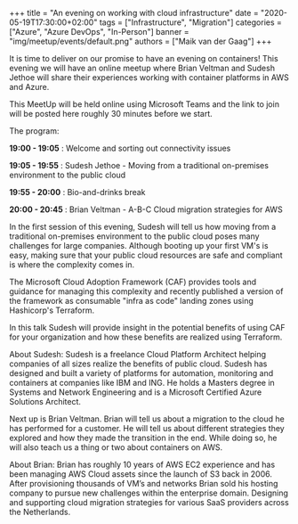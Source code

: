 +++
title = "An evening on working with cloud infrastructure"
date = "2020-05-19T17:30:00+02:00"
tags = ["Infrastructure", "Migration"]
categories = ["Azure", "Azure DevOps", "In-Person"]
banner = "img/meetup/events/default.png"
authors = ["Maik van der Gaag"]
+++

It is time to deliver on our promise to have an evening on containers! This evening we will have an online meetup where Brian Veltman and Sudesh Jethoe will share their experiences working with container platforms in AWS and Azure.

This MeetUp will be held online using Microsoft Teams and the link to join will be posted here roughly 30 minutes before we start.

The program:

**19:00 - 19:05** : Welcome and sorting out connectivity issues

**19:05 - 19:55** : Sudesh Jethoe - Moving from a traditional on-premises environment to the public cloud

**19:55 - 20:00** : Bio-and-drinks break

**20:00 - 20:45** : Brian Veltman - A-B-C Cloud migration strategies for AWS


In the first session of this evening, Sudesh will tell us how moving from a traditional on-premises environment to the public cloud poses many challenges for large companies. Although booting up your first VM's is easy, making sure that your public cloud resources are safe and compliant is where the complexity comes in.

The Microsoft Cloud Adoption Framework (CAF) provides tools and guidance for managing this complexity and recently published a version of the framework as consumable "infra as code" landing zones using Hashicorp's Terraform.

In this talk Sudesh will provide insight in the potential benefits of using CAF for your organization and how these benefits are realized using Terraform.

About Sudesh: Sudesh is a freelance Cloud Platform Architect helping companies of all sizes realize the benefits of public cloud. Sudesh has designed and built a variety of platforms for automation, monitoring and containers at companies like IBM and ING. He holds a Masters degree in Systems and Network Engineering and is a Microsoft Certified Azure Solutions Architect.

Next up is Brian Veltman. Brian will tell us about a migration to the cloud he has performed for a customer. He will tell us about different strategies they explored and how they made the transition in the end. While doing so, he will also teach us a thing or two about containers on AWS.

About Brian: Brian has roughly 10 years of AWS EC2 experience and has been managing AWS Cloud assets since the launch of S3 back in 2006.
After provisioning thousands of VM’s and networks Brian sold his hosting company to pursue new challenges within the enterprise domain.
Designing and supporting cloud migration strategies for various SaaS providers across the Netherlands.